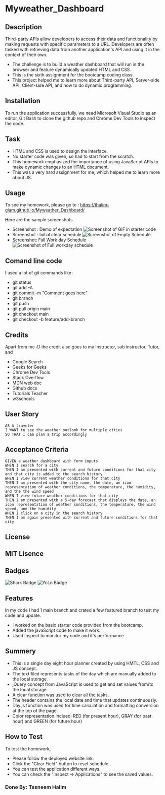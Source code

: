 # Myweather_Dashboard

## Description

Third-party APIs allow developers to access their data and functionality by making requests with specific parameters to a URL. Developers are often tasked with retrieving data from another application's API and using it in the context of their own. 
- The challenge is to build a weather dashboard that will run in the browser and feature dynamically updated HTML and CSS.
- This is the sixth assignment for the bootcamp coding class.
- This project helped me to learn more about Third-party API, Server-side API, Client-side API, and how to do dynamic programming.
 
## Installation

To run the application successfully, we need Microsoft Visual Studio as an editor, Git Bash to clone the github repo and Chrome Dev Tools to inspect the code.

## Task 

-	HTML and CSS is used to design the interface.
-	No starter code was given, so had to start from the scratch.
-	This homework emphasized the importance of using JavaScript APIs to make dynamic changes to an HTML document.
-	This was a very hard assignment for me, which helped me to learn more about JS.

## Usage

To see my homework, please go to : https://thalim-glam.github.io/Myweather_Dashboard/

Here are the sample screenshots
- Screenshot : Demo of expectation
![Screenshot of GIF in starter code](./Assets/Demo.gif)
- Screenshot : Initial clear schedule
![Screenshot of Empty Schedule](./Assets/Screenshot_1.png)
- Screenshot: Full Work day Schedule 
![Screenshot of Full workday schedule](./Assets/Screenshot_2.png)

## Comand line code

I used a lot of git commands like :
- git status
- git add -A
- git commit -m "Comment goes here"
- git branch
- git push
- git pull origin main
- git checkout main
- git checkout -b feature/add-branch

## Credits

Apart from me :D the credit also goes to my Instructor, sub instructor, Tutor,  and 
- Google Search
- Geeks for Geeks
- Chrome Dev Tools
- Stack Overflow
- MDN web doc
- Github docs
- Tutorials Teacher
- w3schools

## User Story

```
AS A traveler
I WANT to see the weather outlook for multiple cities
SO THAT I can plan a trip accordingly
```

## Acceptance Criteria

```
GIVEN a weather dashboard with form inputs
WHEN I search for a city
THEN I am presented with current and future conditions for that city and that city is added to the search history
WHEN I view current weather conditions for that city
THEN I am presented with the city name, the date, an icon representation of weather conditions, the temperature, the humidity, and the the wind speed
WHEN I view future weather conditions for that city
THEN I am presented with a 5-day forecast that displays the date, an icon representation of weather conditions, the temperature, the wind speed, and the humidity
WHEN I click on a city in the search history
THEN I am again presented with current and future conditions for that city

```
## License

MIT Lisence
---

## Badges

![Shark Badge]( https://github.com/users/thalim-glam/achievements/pull-shark )
![YoLo Badge]( https://github.com/users/thalim-glam/achievements/yolo )

## Features

In my code I had 1 main branch and crated a few featured branch to test my code and update.
  - I worked on the basic starter code provided from the bootcamp.
  - Added the javaScript code to make it work.
  - Used inspect to monitor my code and it's performance.

## Summery
- This is a single day eight hour planner created by using HMTL, CSS and JS concept.
- The text filed represents tasks of the day which are manually added to the local storage.
- jQuery concept from JavaScript is used to get and set values from/to the local storage.
- A clear function was used to clear all the tasks.
- The header contains the local date and time that updates continuously.
- Day.js function was used for time calculation and formatting conversion at the top of the page.
- Color representation inclued: RED (for present hour), GRAY (for past hour) and GREEN (for future hour)

## How to Test

To test the homework, 
  - Please follow the deployed website link. 
  - Click the "Clear Field" button to reset schedule.
  - You can test the application different ways.
  - You can check the "Inspect -> Applications" to see the saved values.

### Done By: Tasneem Halim